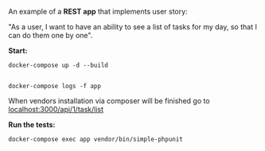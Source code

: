 An example of a **REST app** that implements user story:

"As a user, I want to have an ability to see a list of tasks for my day, so that I can do them one by one".

**Start:**
~~~~
docker-compose up -d --build


docker-compose logs -f app

~~~~
When vendors installation via composer will be finished go to [localhost:3000/api/1/task/list](http://localhost:3000/api/1/task/list)



**Run the tests:**

~~~~
docker-compose exec app vendor/bin/simple-phpunit
~~~~